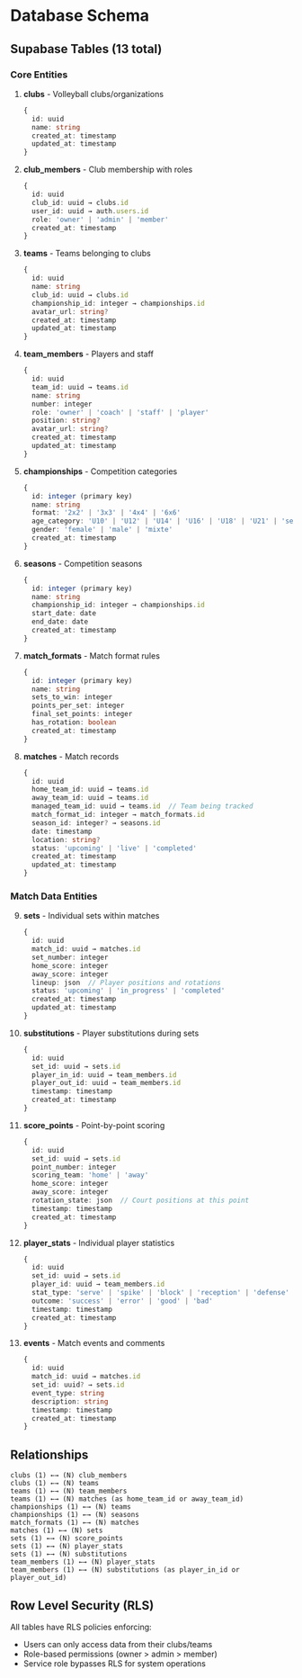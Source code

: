 # Database Schema

## Supabase Tables (13 total)

### Core Entities

1. **clubs** - Volleyball clubs/organizations
   ```typescript
   {
     id: uuid
     name: string
     created_at: timestamp
     updated_at: timestamp
   }
   ```

2. **club_members** - Club membership with roles
   ```typescript
   {
     id: uuid
     club_id: uuid → clubs.id
     user_id: uuid → auth.users.id
     role: 'owner' | 'admin' | 'member'
     created_at: timestamp
   }
   ```

3. **teams** - Teams belonging to clubs
   ```typescript
   {
     id: uuid
     name: string
     club_id: uuid → clubs.id
     championship_id: integer → championships.id
     avatar_url: string?
     created_at: timestamp
     updated_at: timestamp
   }
   ```

4. **team_members** - Players and staff
   ```typescript
   {
     id: uuid
     team_id: uuid → teams.id
     name: string
     number: integer
     role: 'owner' | 'coach' | 'staff' | 'player'
     position: string?
     avatar_url: string?
     created_at: timestamp
     updated_at: timestamp
   }
   ```

5. **championships** - Competition categories
   ```typescript
   {
     id: integer (primary key)
     name: string
     format: '2x2' | '3x3' | '4x4' | '6x6'
     age_category: 'U10' | 'U12' | 'U14' | 'U16' | 'U18' | 'U21' | 'senior'
     gender: 'female' | 'male' | 'mixte'
     created_at: timestamp
   }
   ```

6. **seasons** - Competition seasons
   ```typescript
   {
     id: integer (primary key)
     name: string
     championship_id: integer → championships.id
     start_date: date
     end_date: date
     created_at: timestamp
   }
   ```

7. **match_formats** - Match format rules
   ```typescript
   {
     id: integer (primary key)
     name: string
     sets_to_win: integer
     points_per_set: integer
     final_set_points: integer
     has_rotation: boolean
     created_at: timestamp
   }
   ```

8. **matches** - Match records
   ```typescript
   {
     id: uuid
     home_team_id: uuid → teams.id
     away_team_id: uuid → teams.id
     managed_team_id: uuid → teams.id  // Team being tracked
     match_format_id: integer → match_formats.id
     season_id: integer? → seasons.id
     date: timestamp
     location: string?
     status: 'upcoming' | 'live' | 'completed'
     created_at: timestamp
     updated_at: timestamp
   }
   ```

### Match Data Entities

9. **sets** - Individual sets within matches
   ```typescript
   {
     id: uuid
     match_id: uuid → matches.id
     set_number: integer
     home_score: integer
     away_score: integer
     lineup: json  // Player positions and rotations
     status: 'upcoming' | 'in_progress' | 'completed'
     created_at: timestamp
     updated_at: timestamp
   }
   ```

10. **substitutions** - Player substitutions during sets
    ```typescript
    {
      id: uuid
      set_id: uuid → sets.id
      player_in_id: uuid → team_members.id
      player_out_id: uuid → team_members.id
      timestamp: timestamp
      created_at: timestamp
    }
    ```

11. **score_points** - Point-by-point scoring
    ```typescript
    {
      id: uuid
      set_id: uuid → sets.id
      point_number: integer
      scoring_team: 'home' | 'away'
      home_score: integer
      away_score: integer
      rotation_state: json  // Court positions at this point
      timestamp: timestamp
      created_at: timestamp
    }
    ```

12. **player_stats** - Individual player statistics
    ```typescript
    {
      id: uuid
      set_id: uuid → sets.id
      player_id: uuid → team_members.id
      stat_type: 'serve' | 'spike' | 'block' | 'reception' | 'defense'
      outcome: 'success' | 'error' | 'good' | 'bad'
      timestamp: timestamp
      created_at: timestamp
    }
    ```

13. **events** - Match events and comments
    ```typescript
    {
      id: uuid
      match_id: uuid → matches.id
      set_id: uuid? → sets.id
      event_type: string
      description: string
      timestamp: timestamp
      created_at: timestamp
    }
    ```

## Relationships

```
clubs (1) ←→ (N) club_members
clubs (1) ←→ (N) teams
teams (1) ←→ (N) team_members
teams (1) ←→ (N) matches (as home_team_id or away_team_id)
championships (1) ←→ (N) teams
championships (1) ←→ (N) seasons
match_formats (1) ←→ (N) matches
matches (1) ←→ (N) sets
sets (1) ←→ (N) score_points
sets (1) ←→ (N) player_stats
sets (1) ←→ (N) substitutions
team_members (1) ←→ (N) player_stats
team_members (1) ←→ (N) substitutions (as player_in_id or player_out_id)
```

## Row Level Security (RLS)

All tables have RLS policies enforcing:
- Users can only access data from their clubs/teams
- Role-based permissions (owner > admin > member)
- Service role bypasses RLS for system operations
